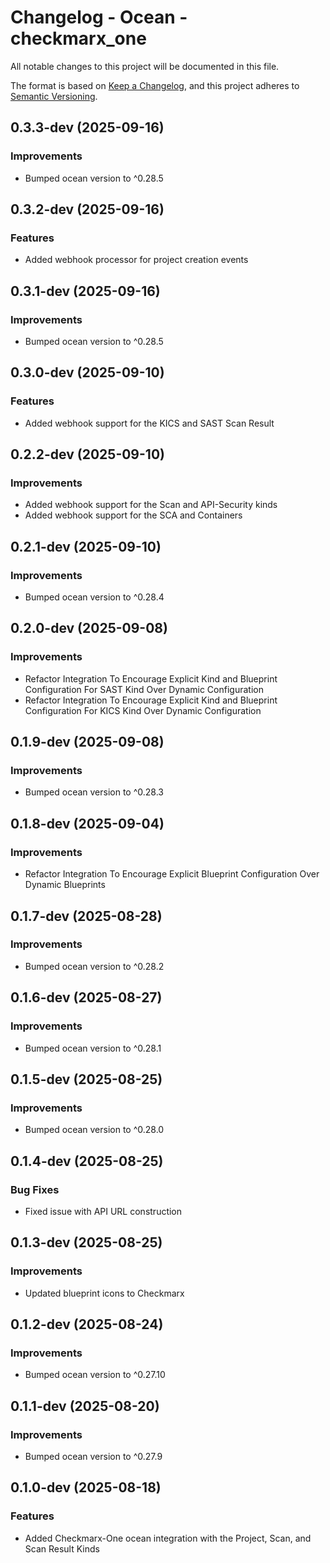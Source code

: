 # Changelog - Ocean - checkmarx_one

All notable changes to this project will be documented in this file.

The format is based on [Keep a Changelog](https://keepachangelog.com/en/1.0.0/),
and this project adheres to [Semantic Versioning](https://semver.org/spec/v2.0.0.html).

<!-- towncrier release notes start -->

## 0.3.3-dev (2025-09-16)


### Improvements

- Bumped ocean version to ^0.28.5


## 0.3.2-dev (2025-09-16)


### Features

- Added webhook processor for project creation events


## 0.3.1-dev (2025-09-16)


### Improvements

- Bumped ocean version to ^0.28.5


## 0.3.0-dev (2025-09-10)


### Features

- Added webhook support for the KICS and SAST Scan Result


## 0.2.2-dev (2025-09-10)


### Improvements

- Added webhook support for the Scan and API-Security kinds
- Added webhook support for the SCA and Containers


## 0.2.1-dev (2025-09-10)


### Improvements

- Bumped ocean version to ^0.28.4


## 0.2.0-dev (2025-09-08)


### Improvements

- Refactor Integration To Encourage Explicit Kind and Blueprint Configuration For SAST Kind Over Dynamic Configuration
- Refactor Integration To Encourage Explicit Kind and Blueprint Configuration For KICS Kind Over Dynamic Configuration


## 0.1.9-dev (2025-09-08)


### Improvements

- Bumped ocean version to ^0.28.3


## 0.1.8-dev (2025-09-04)


### Improvements

- Refactor Integration To Encourage Explicit Blueprint Configuration Over Dynamic Blueprints


## 0.1.7-dev (2025-08-28)


### Improvements

- Bumped ocean version to ^0.28.2


## 0.1.6-dev (2025-08-27)


### Improvements

- Bumped ocean version to ^0.28.1


## 0.1.5-dev (2025-08-25)


### Improvements

- Bumped ocean version to ^0.28.0


## 0.1.4-dev (2025-08-25)


### Bug Fixes

- Fixed issue with API URL construction


## 0.1.3-dev (2025-08-25)


### Improvements

- Updated blueprint icons to Checkmarx



## 0.1.2-dev (2025-08-24)

### Improvements

- Bumped ocean version to ^0.27.10



## 0.1.1-dev (2025-08-20)

### Improvements

- Bumped ocean version to ^0.27.9



## 0.1.0-dev (2025-08-18)

### Features

- Added Checkmarx-One ocean integration with the Project, Scan, and Scan Result Kinds
